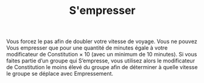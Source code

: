 ﻿---
title: S'empresser
titleEn: Hustle
id: JuqmIAnkL9hVGai8
group: actions
---
<p>Vous forcez le pas afin de doubler votre vitesse de voyage. Vous ne pouvez Vous empresser que pour une quantité de minutes égale à votre modificateur de Constitution &times; 10 (avec un minimum de 10 minutes). Si vous faites partie d’un groupe qui S’empresse, vous utilisez alors le modificateur de Constitution le moins élevé du groupe afin de déterminer à quelle vitesse le groupe se déplace avec Empressement.</p>
